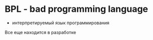 # BPL - bad programming language
- интерпретируемый язык программирования

Все еще находится в разработке
